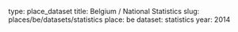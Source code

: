 type: place_dataset
title: Belgium / National Statistics
slug: places/be/datasets/statistics
place: be
dataset: statistics
year: 2014
